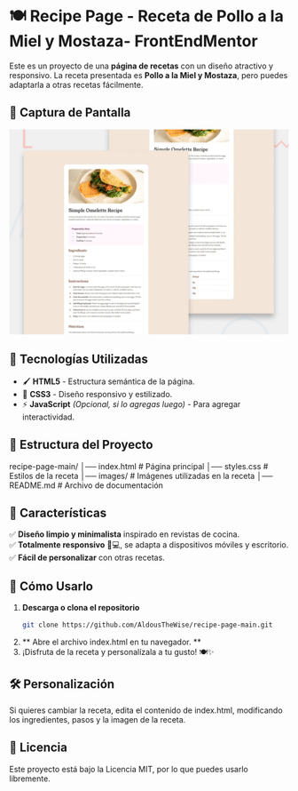 # 🍽️ Recipe Page - Receta de Pollo a la Miel y Mostaza- FrontEndMentor

Este es un proyecto de una **página de recetas** con un diseño atractivo y responsivo. La receta presentada es **Pollo a la Miel y Mostaza**, pero puedes adaptarla a otras recetas fácilmente.

## 🎨 Captura de Pantalla
![Vista previa de la receta](preview.jpg)

## 🚀 Tecnologías Utilizadas

- 🖌️ **HTML5** - Estructura semántica de la página.
- 🎨 **CSS3** - Diseño responsivo y estilizado.
- ⚡ **JavaScript** *(Opcional, si lo agregas luego)* - Para agregar interactividad.

## 📂 Estructura del Proyecto
recipe-page-main/ 
                │── index.html # Página principal 
                │── styles.css # Estilos de la receta 
                │── images/ # Imágenes utilizadas en la receta 
                │── README.md # Archivo de documentación

## 🎯 Características

✅ **Diseño limpio y minimalista** inspirado en revistas de cocina.  
✅ **Totalmente responsivo** 📱💻, se adapta a dispositivos móviles y escritorio.  
✅ **Fácil de personalizar** con otras recetas.  

## 🚀 Cómo Usarlo

1. **Descarga o clona el repositorio**  
   ```sh
   git clone https://github.com/AldousTheWise/recipe-page-main.git
2. ** Abre el archivo index.html en tu navegador. **
3. ¡Disfruta de la receta y personalízala a tu gusto! 🍽️✨

## 🛠️ Personalización
Si quieres cambiar la receta, edita el contenido de index.html, modificando los ingredientes, pasos y la imagen de la receta.

## 📜 Licencia
Este proyecto está bajo la Licencia MIT, por lo que puedes usarlo libremente.
